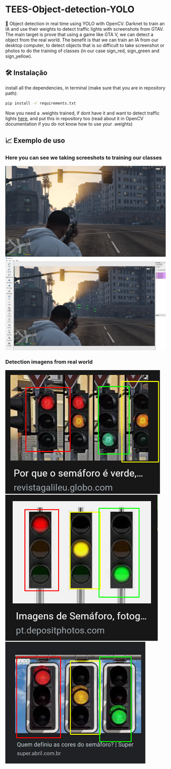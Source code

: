 # TEES-Object-detection-YOLO

📜 Object detection in real time using YOLO with OpenCV. Darknet to train an IA and use their weights to detect traffic lights with screenshots from GTAV. The main target is prove that using a game like GTA V, we can detect a object from the real world. The benefit is that we can train an IA from our desktop computer, to detect objects that is so difficult to take screenshot or photos to do the training of classes (in our case sign_red, sign_green and sign_yellow).


## 🛠 Instalação

install all the dependencies, in terminal (make sure that you are in repository path):

```sh
pip install -r requirements.txt
```
Now you need a .weights trained, if dont have it and want to detect traffic lights [here](https://drive.google.com/file/d/1-3PVnOn8HLxleqeagilMl-o5BLmyh7eq/view?usp=sharing), and put this in repository too (read about it in OpenCV documentation if you do not know how to use your .weights)

## 📈 Exemplo de uso

### Here you can see we taking screeshots to training our classes
![screenshot](https://github.com/deivid-a1/TEES-Object-detection-YOLO/blob/main/imgEx/ex1.png)
![classes_identify](https://github.com/deivid-a1/TEES-Object-detection-YOLO/blob/main/imgEx/ex12.PNG)

### Detection imagens from real world
![detect1](https://github.com/deivid-a1/TEES-Object-detection-YOLO/blob/main/imgEx/detect1.png)
![detect2](https://github.com/deivid-a1/TEES-Object-detection-YOLO/blob/main/imgEx/detect2.png)
![detect3](https://github.com/deivid-a1/TEES-Object-detection-YOLO/blob/main/imgEx/detect3.png)
